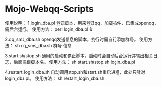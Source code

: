# Mojo-Webqq-Scripts
使用说明：
1.login_dba.pl
  登录脚本，用来登录qq，加载插件，已集成openqq，需后台运行。
  使用方法：
  perl login_dba.pl &

2.qq_sms_dba.sh
  openqq发送信息的脚本，执行时需自行添加群号。
  使用方法：
  sh qq_sms_dba.sh 群号 信息

3.start.sh/stop.sh
  通用的启动和停止脚本，启动时会自动后台运行并输出相关日志，后面需跟脚本名。
  使用方法：
  sh start.sh/stop.sh login_dba.pl

4.restart_login_dba.sh
  自动调用stop.sh和start.sh重启进程，此处只针对login_dba.pl。
  使用方法：
  sh restart_login_dba.sh
